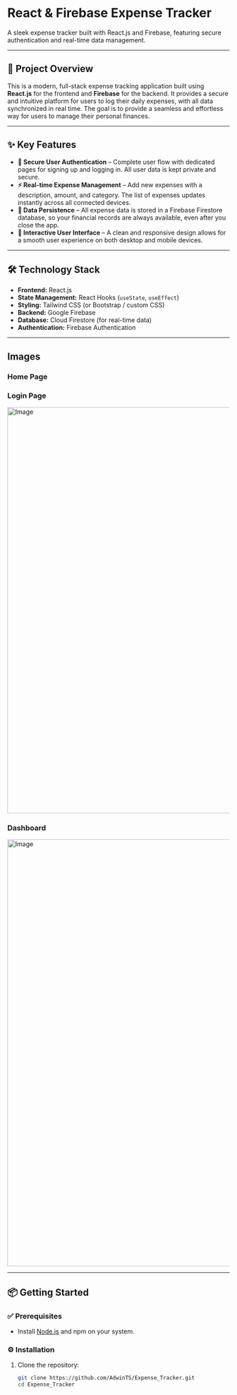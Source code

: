 # React & Firebase Expense Tracker

A sleek expense tracker built with React.js and Firebase, featuring secure authentication and real-time data management.

---

## 🚀 Project Overview
This is a modern, full-stack expense tracking application built using **React.js** for the frontend and **Firebase** for the backend. It provides a secure and intuitive platform for users to log their daily expenses, with all data synchronized in real time. The goal is to provide a seamless and effortless way for users to manage their personal finances.

---

## ✨ Key Features
- **🔐 Secure User Authentication** – Complete user flow with dedicated pages for signing up and logging in. All user data is kept private and secure.  
- **⚡ Real-time Expense Management** – Add new expenses with a description, amount, and category. The list of expenses updates instantly across all connected devices.  
- **💾 Data Persistence** – All expense data is stored in a Firebase Firestore database, so your financial records are always available, even after you close the app.  
- **🎨 Interactive User Interface** – A clean and responsive design allows for a smooth user experience on both desktop and mobile devices.  

---

## 🛠 Technology Stack
- **Frontend:** React.js  
- **State Management:** React Hooks (`useState`, `useEffect`)  
- **Styling:** Tailwind CSS (or Bootstrap / custom CSS)  
- **Backend:** Google Firebase  
- **Database:** Cloud Firestore (for real-time data)  
- **Authentication:** Firebase Authentication  

---
## Images
### Home Page


### Login Page
<img width="1920" height="920" alt="Image" src="https://github.com/user-attachments/assets/e8c59ffb-69ff-4f80-8fc9-91c65e6d1992" />


### Dashboard
<img width="1920" height="967" alt="Image" src="https://github.com/user-attachments/assets/02afdb4e-37bc-440e-afee-e4b0c54de51f" />


---
## 📦 Getting Started

### ✅ Prerequisites
- Install [Node.js](https://nodejs.org/) and npm on your system.

### ⚙️ Installation
1. Clone the repository:
   ```bash
   git clone https://github.com/AdwinTS/Expense_Tracker.git
   cd Expense_Tracker
